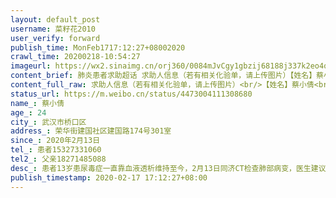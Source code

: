 ```yaml
---
layout: default_post
username: 菜籽花2010
user_verify: forward
publish_time: MonFeb1717:12:27+08002020
crawl_time: 20200218-10:54:27
imageurl: https://wx2.sinaimg.cn/orj360/0084mJvCgy1gbzij68188j337k2eo4qs.jpg,https://wx3.sinaimg.cn/orj360/0084mJvCgy1gbzij8nv4fj337k2eox6r.jpg,https://wx2.sinaimg.cn/orj360/0084mJvCgy1gbzijb1t2uj32eo37k4qr.jpg,https://wx3.sinaimg.cn/orj360/0084mJvCgy1gbzijd9ijej337k2eou0z.jpg
content_brief: 肺炎患者求助超话 求助人信息（若有相关化验单，请上传图片）【姓名】蔡小倩【年龄】24【所在城市】武汉市桥口区【所在小区、社区】荣华街建国社区建国路174号301室【患病时间】2020年2月13日【联系方式】患者15327331060【其他紧急联系人】父亲18271485088【病情描述】患者13岁患尿毒症一 ...全文
content_full_raw: 求助人信息（若有相关化验单，请上传图片）<br/>【姓名】蔡小倩<br/>【年龄】24<br/>【所在城市】武汉市桥口区<br/>【所在小区、社区】荣华街建国社区建国路174号301室<br/>【患病时间】2020年2月13日<br/>【联系方式】患者15327331060<br/>【其他紧急联系人】父亲18271485088<br/>【病情描述】患者13岁患尿毒症一直靠血液透析维持至今，2月13日同济CT检查肺部病变，医生建议核酸检测阴性，同济血液透析中心以患者疑似新冠肺炎为由拒绝提供透析治疗，让患者上报社区等待安排或自找出路，上报社区让回家等通知没了下文，多次电话询问无果，现患者一人独居，情况十分危急，急需透析治疗，万般无奈之下在此求助，望好心人帮忙联系，帮忙呼吁，救救我女儿，万分感谢！<spanclass="url-icon"><imgalt=[作揖]src="//h5.sinaimg.cn/m/emoticon/icon/others/h_zuoyi-cb12e18fd5.png"style="width:1em;height:1em;"/></span><spanclass="url-icon"><imgalt=[作揖]src="//h5.sinaimg.cn/m/emoticon/icon/others/h_zuoyi-cb12e18fd5.png"style="width:1em;height:1em;"/></span><spanclass="url-icon"><imgalt=[作揖]src="//h5.sinaimg.cn/m/emoticon/icon/others/h_zuoyi-cb12e18fd5.png"style="width:1em;height:1em;"/></span><spanclass="url-icon"><imgalt=[作揖]src="//h5.sinaimg.cn/m/emoticon/icon/others/h_zuoyi-cb12e18fd5.png"style="width:1em;height:1em;"/></span><spanclass="url-icon"><imgalt=[作揖]src="//h5.sinaimg.cn/m/emoticon/icon/others/h_zuoyi-cb12e18fd5.png"style="width:1em;height:1em;"/></span><spanclass="url-icon"><imgalt=[作揖]src="//h5.sinaimg.cn/m/emoticon/icon/others/h_zuoyi-cb12e18fd5.png"style="width:1em;height:1em;"/></span>
status_url: https://m.weibo.cn/status/4473004111308680
name_: 蔡小倩
age_: 24
city_: 武汉市桥口区
address_: 荣华街建国社区建国路174号301室
since_: 2020年2月13日
tel_: 患者15327331060
tel2_: 父亲18271485088
desc_: 患者13岁患尿毒症一直靠血液透析维持至今，2月13日同济CT检查肺部病变，医生建议核酸检测阴性，同济血液透析中心以患者疑似新冠肺炎为由拒绝提供透析治疗，让患者上报社区等待安排或自找出路，上报社区让回家等通知没了下文，多次电话询问无果，现患者一人独居，情况十分危急，急需透析治疗，万般无奈之下在此求助，望好心人帮忙联系，帮忙呼吁，救救我女儿，万分感谢！<spanclass="url-icon"><imgalt=[作揖]src="//h5.sinaimg.cn/m/emoticon/icon/others/h_zuoyi-cb12e18fd5.png"style="width1em;height1em;"/></span><spanclass="url-icon"><imgalt=[作揖]src="//h5.sinaimg.cn/m/emoticon/icon/others/h_zuoyi-cb12e18fd5.png"style="width1em;height1em;"/></span><spanclass="url-icon"><imgalt=[作揖]src="//h5.sinaimg.cn/m/emoticon/icon/others/h_zuoyi-cb12e18fd5.png"style="width1em;height1em;"/></span><spanclass="url-icon"><imgalt=[作揖]src="//h5.sinaimg.cn/m/emoticon/icon/others/h_zuoyi-cb12e18fd5.png"style="width1em;height1em;"/></span><spanclass="url-icon"><imgalt=[作揖]src="//h5.sinaimg.cn/m/emoticon/icon/others/h_zuoyi-cb12e18fd5.png"style="width1em;height1em;"/></span><spanclass="url-icon"><imgalt=[作揖]src="//h5.sinaimg.cn/m/emoticon/icon/others/h_zuoyi-cb12e18fd5.png"style="width1em;height1em;"/></span>
publish_timestamp: 2020-02-17 17:12:27+08:00
---
```

